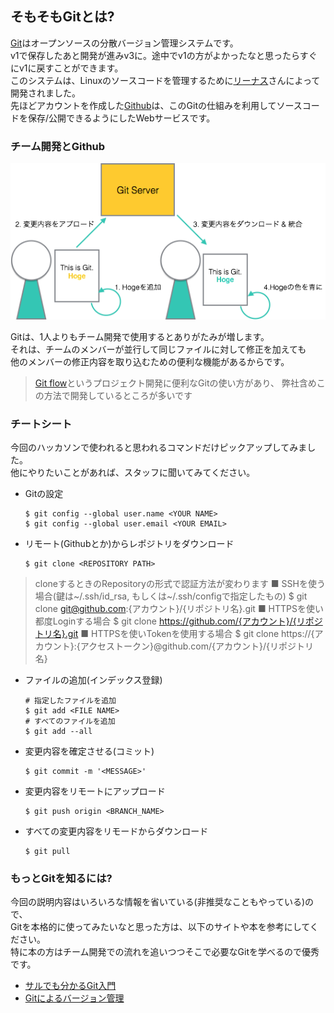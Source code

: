 ## そもそもGitとは?

[Git](https://git-scm.com)はオープンソースの分散バージョン管理システムです。  
v1で保存したあと開発が進みv3に。途中でv1の方がよかったなと思ったらすぐにv1に戻すことができます。  
このシステムは、Linuxのソースコードを管理するために[リーナス](https://ja.wikipedia.org/wiki/%E3%83%AA%E3%83%BC%E3%83%8A%E3%82%B9%E3%83%BB%E3%83%88%E3%83%BC%E3%83%90%E3%83%AB%E3%82%BA)さんによって開発されました。  
先ほどアカウントを作成した[Github](https://github.com/)は、このGitの仕組みを利用してソースコードを保存/公開できるようにしたWebサービスです。

### チーム開発とGithub

![git](img/git.png)

Gitは、1人よりもチーム開発で使用するとありがたみが増します。  
それは、チームのメンバーが並行して同じファイルに対して修正を加えても  
他のメンバーの修正内容を取り込むための便利な機能があるからです。  

> [Git flow](http://nvie.com/posts/a-successful-git-branching-model/)というプロジェクト開発に便利なGitの使い方があり、
> 弊社含めこの方法で開発しているところが多いです

### チートシート

今回のハッカソンで使われると思われるコマンドだけピックアップしてみました。  
他にやりたいことがあれば、スタッフに聞いてみてください。

* Gitの設定

   ```
   $ git config --global user.name <YOUR NAME>
   $ git config --global user.email <YOUR EMAIL>
   ```

* リモート(Githubとか)からレポジトリをダウンロード

   ```
   $ git clone <REPOSITORY PATH>
   ```
   
> cloneするときのRepositoryの形式で認証方法が変わります
> ■ SSHを使う場合(鍵は~/.ssh/id_rsa, もしくは~/.ssh/configで指定したもの)
> $ git clone git@github.com:{アカウント}/{リポジトリ名}.git
> ■ HTTPSを使い都度Loginする場合
> $ git clone https://github.com/{アカウント}/{リポジトリ名}.git
> ■ HTTPSを使いTokenを使用する場合
> $ git clone https://{アカウント}:{アクセストークン}@github.com/{アカウント}/{リポジトリ名}

* ファイルの追加(インデックス登録)

   ```
   # 指定したファイルを追加
   $ git add <FILE NAME>
   # すべてのファイルを追加
   $ git add --all
   ```

* 変更内容を確定させる(コミット)

   ```
   $ git commit -m '<MESSAGE>'
   ```

* 変更内容をリモートにアップロード

   ```
   $ git push origin <BRANCH_NAME>
   ```
   
* すべての変更内容をリモードからダウンロード

   ```
   $ git pull
   ```

### もっとGitを知るには?

今回の説明内容はいろいろな情報を省いている(非推奨なこともやっている)ので、  
Gitを本格的に使ってみたいなと思った方は、以下のサイトや本を参考にしてください。  
特に本の方はチーム開発での流れを追いつつそこで必要なGitを学べるので優秀です。

* [サルでも分かるGit入門](http://www.backlog.jp/git-guide/)
* [Gitによるバージョン管理](https://www.amazon.co.jp/dp/B01IGW562K/)
